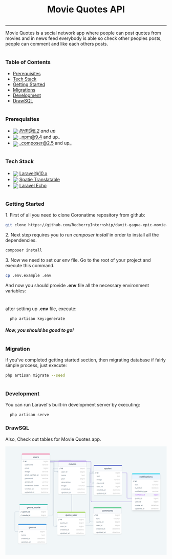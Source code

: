 <div style="display:flex; align-items: center; justify-content:center">
  <h1 >Movie Quotes API</h1>
</div>

---

Movie Quotes is a social network app where people can post quotes from movies and in news feed everybody is able so check other peoples posts, people can comment and like each others posts.

#

### Table of Contents

-   [Prerequisites](#prerequisites)
-   [Tech Stack](#tech-stack)
-   [Getting Started](#getting-started)
-   [Migrations](#migration)
-   [Development](#development)
-   [DrawSQL](#drawsql)

#

### Prerequisites

-   <img src="https://upload.wikimedia.org/wikipedia/commons/thumb/2/27/PHP-logo.svg/2560px-PHP-logo.svg.png" width="35" style="position: relative; top: 4px" /> *PHP@8.2 and up*
-   <img src="https://upload.wikimedia.org/wikipedia/commons/thumb/d/db/Npm-logo.svg/2560px-Npm-logo.svg.png" width="35" style="position: relative; top: 4px" /> _npm@9.4 and up\_
-   <img src="https://cdn.freebiesupply.com/logos/large/2x/composer-logo-png-transparent.png" width="35" style="position: relative; top: 6px" /> _composer@2.5 and up\_

#

### Tech Stack

-   <img src="https://upload.wikimedia.org/wikipedia/commons/thumb/9/9a/Laravel.svg/985px-Laravel.svg.png" height="18" style="position: relative; top: 4px" /> [Laravel@10.x](https://laravel.com/docs/10.x)
-   <img src="https://avatars.githubusercontent.com/u/7535935?s=280&v=4" height="19" style="position: relative; top: 4px" /> [Spatie Translatable](https://github.com/spatie/laravel-translatable)
-   <img src="https://laracasts.nyc3.cdn.digitaloceanspaces.com/series/thumbnails/get-real-with-laravel-echo.png" height="19" style="position: relative; top: 4px" /> [Laravel Echo](https://github.com/laravel/echo)

#

### Getting Started

1\. First of all you need to clone Coronatime repository from github:

```sh
git clone https://github.com/RedberryInternship/davit-gagua-epic-movie-quotes-back.git
```

2\. Next step requires you to run _composer install_ in order to install all the dependencies.

```sh
composer install
```

3\. Now we need to set our env file. Go to the root of your project and execute this command.

```sh
cp .env.example .env
```

And now you should provide **.env** file all the necessary environment variables: <br>

#

after setting up **.env** file, execute:

```sh
  php artisan key:generate
```

##### Now, you should be good to go!

#

### Migration

if you've completed getting started section, then migrating database if fairly simple process, just execute:

```sh
php artisan migrate --seed
```

#

### Development

You can run Laravel's built-in development server by executing:

```sh
  php artisan serve
```

### DrawSQL

Also, Check out tables for Movie Quotes app.

<img src="readme/drawsql.png" alt="drawSQL" width="600" style="margin-right: 20px" />
